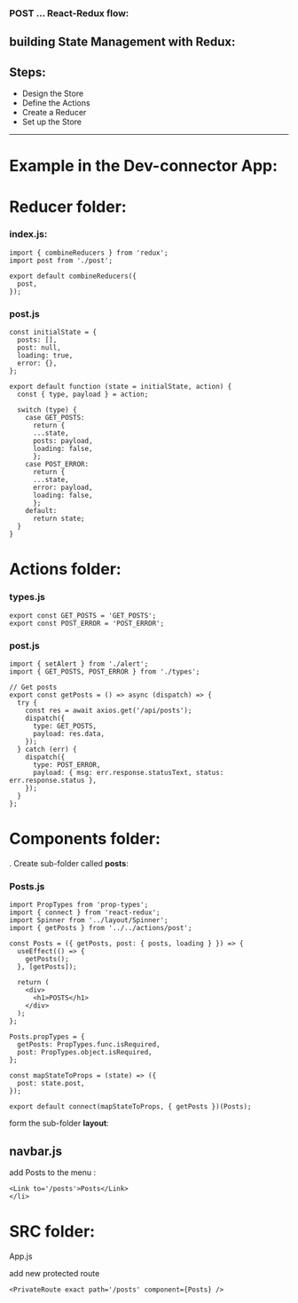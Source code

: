### POST ... React-Redux flow:

## building State Management with Redux:

## Steps:

- Design the Store
- Define the Actions
- Create a Reducer
- Set up the Store

---

# Example in the Dev-connector App:

# Reducer folder:

### index.js:

    import { combineReducers } from 'redux';
    import post from './post';

    export default combineReducers({
      post,
    });

### post.js

```import { GET_POSTS, POST_ERROR } from '../actions/types';
const initialState = {
  posts: [],
  post: null,
  loading: true,
  error: {},
};

export default function (state = initialState, action) {
  const { type, payload } = action;

  switch (type) {
    case GET_POSTS:
      return {
      ...state,
      posts: payload,
      loading: false,
      };
    case POST_ERROR:
      return {
      ...state,
      error: payload,
      loading: false,
      };
    default:
      return state;
  }
}
```

# Actions folder:

### types.js

    export const GET_POSTS = 'GET_POSTS';
    export const POST_ERROR = 'POST_ERROR';

### post.js

```import axios from 'axios';
import { setAlert } from './alert';
import { GET_POSTS, POST_ERROR } from './types';

// Get posts
export const getPosts = () => async (dispatch) => {
  try {
    const res = await axios.get('/api/posts');
    dispatch({
      type: GET_POSTS,
      payload: res.data,
    });
  } catch (err) {
    dispatch({
      type: POST_ERROR,
      payload: { msg: err.response.statusText, status: err.response.status },
    });
  }
};
```

# Components folder:

. Create sub-folder called **posts**:

### Posts.js

```import React, { Fragment, useEffect } from 'react';
import PropTypes from 'prop-types';
import { connect } from 'react-redux';
import Spinner from '../layout/Spinner';
import { getPosts } from '../../actions/post';

const Posts = ({ getPosts, post: { posts, loading } }) => {
  useEffect(() => {
    getPosts();
  }, [getPosts]);

  return (
    <div>
      <h1>POSTS</h1>
    </div>
  );
};

Posts.propTypes = {
  getPosts: PropTypes.func.isRequired,
  post: PropTypes.object.isRequired,
};

const mapStateToProps = (state) => ({
  post: state.post,
});

export default connect(mapStateToProps, { getPosts })(Posts);
```

form the sub-folder **layout**:

## navbar.js

add Posts to the menu :

```<li>
<Link to='/posts'>Posts</Link>
</li>
```

# SRC folder:

App.js

add new protected route

```
<PrivateRoute exact path='/posts' component={Posts} />
```
